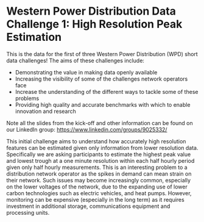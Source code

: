 # Western Power Distribution Data Challenge 1: High Resolution Peak Estimation 

This is the data for the first of three Western Power Distribution (WPD) short data challenges! The aims of these challenges include: 

- Demonstrating the value in making data openly available 
- Increasing the visibility of some of the challenges network operators face 
- Increase the understanding of the different ways to tackle some of these problems 
- Providing high quality and accurate benchmarks with which to enable innovation and research 

Note all the slides from the kick-off and other information can be found on our LinkedIn group: https://www.linkedin.com/groups/9025332/  

This initial challenge aims to understand how accurately high resolution features can be estimated given only information from lower resolution data. Specifically we are asking participants to estimate the highest peak value and lowest trough at a one minute resolution within each half hourly period given only half hourly measurements. This is an interesting problem to a distribution network operator as the spikes in demand can mean strain on their network. Such issues may become increasingly common, especially on the lower voltages of the network, due to the expanding use of lower carbon technologies such as electric vehicles, and heat pumps. However, monitoring can be expensive (especially in the long term) as it requires investment in additional storage, communications equipment and processing units.
